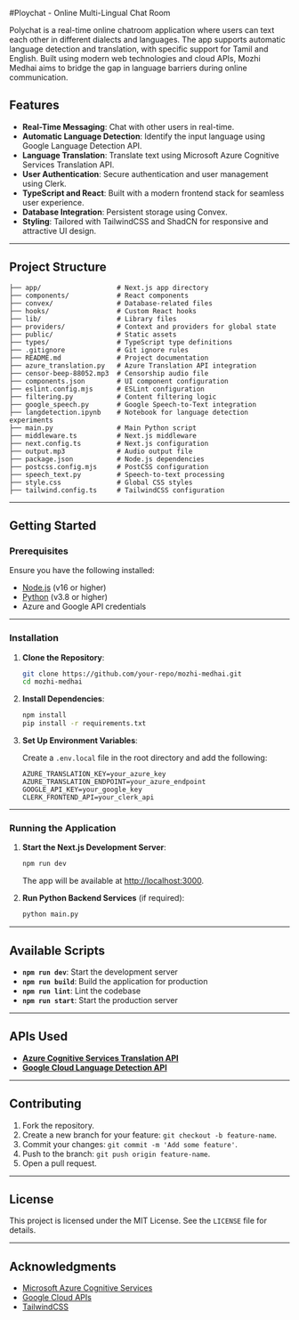 #Ploychat - Online Multi-Lingual Chat Room

Polychat is a real-time online chatroom application where users can text each other in different dialects and languages. The app supports automatic language detection and translation, with specific support for Tamil and English. Built using modern web technologies and cloud APIs, Mozhi Medhai aims to bridge the gap in language barriers during online communication.

## Features

- **Real-Time Messaging**: Chat with other users in real-time.
- **Automatic Language Detection**: Identify the input language using Google Language Detection API.
- **Language Translation**: Translate text using Microsoft Azure Cognitive Services Translation API.
- **User Authentication**: Secure authentication and user management using Clerk.
- **TypeScript and React**: Built with a modern frontend stack for seamless user experience.
- **Database Integration**: Persistent storage using Convex.
- **Styling**: Tailored with TailwindCSS and ShadCN for responsive and attractive UI design.

---

## Project Structure

```
├── app/                   # Next.js app directory
├── components/            # React components
├── convex/                # Database-related files
├── hooks/                 # Custom React hooks
├── lib/                   # Library files
├── providers/             # Context and providers for global state
├── public/                # Static assets
├── types/                 # TypeScript type definitions
├── .gitignore             # Git ignore rules
├── README.md              # Project documentation
├── azure_translation.py   # Azure Translation API integration
├── censor-beep-88052.mp3  # Censorship audio file
├── components.json        # UI component configuration
├── eslint.config.mjs      # ESLint configuration
├── filtering.py           # Content filtering logic
├── google_speech.py       # Google Speech-to-Text integration
├── langdetection.ipynb    # Notebook for language detection experiments
├── main.py                # Main Python script
├── middleware.ts          # Next.js middleware
├── next.config.ts         # Next.js configuration
├── output.mp3             # Audio output file
├── package.json           # Node.js dependencies
├── postcss.config.mjs     # PostCSS configuration
├── speech_text.py         # Speech-to-text processing
├── style.css              # Global CSS styles
├── tailwind.config.ts     # TailwindCSS configuration
```

---

## Getting Started

### Prerequisites

Ensure you have the following installed:

- [Node.js](https://nodejs.org/) (v16 or higher)
- [Python](https://www.python.org/) (v3.8 or higher)
- Azure and Google API credentials

---

### Installation

1. **Clone the Repository**:

   ```bash
   git clone https://github.com/your-repo/mozhi-medhai.git
   cd mozhi-medhai
   ```

2. **Install Dependencies**:

   ```bash
   npm install
   pip install -r requirements.txt
   ```

3. **Set Up Environment Variables**:

   Create a `.env.local` file in the root directory and add the following:

   ```env
   AZURE_TRANSLATION_KEY=your_azure_key
   AZURE_TRANSLATION_ENDPOINT=your_azure_endpoint
   GOOGLE_API_KEY=your_google_key
   CLERK_FRONTEND_API=your_clerk_api
   ```

---

### Running the Application

1. **Start the Next.js Development Server**:

   ```bash
   npm run dev
   ```

   The app will be available at [http://localhost:3000](http://localhost:3000).

2. **Run Python Backend Services** (if required):

   ```bash
   python main.py
   ```

---

## Available Scripts

- **`npm run dev`**: Start the development server
- **`npm run build`**: Build the application for production
- **`npm run lint`**: Lint the codebase
- **`npm run start`**: Start the production server

---

## APIs Used

- **[Azure Cognitive Services Translation API](https://azure.microsoft.com/en-us/products/cognitive-services/translator/)**
- **[Google Cloud Language Detection API](https://cloud.google.com/translate)**

---

## Contributing

1. Fork the repository.
2. Create a new branch for your feature: `git checkout -b feature-name`.
3. Commit your changes: `git commit -m 'Add some feature'`.
4. Push to the branch: `git push origin feature-name`.
5. Open a pull request.

---

## License

This project is licensed under the MIT License. See the `LICENSE` file for details.

---

## Acknowledgments

- [Microsoft Azure Cognitive Services](https://azure.microsoft.com/)
- [Google Cloud APIs](https://cloud.google.com/)
- [TailwindCSS](https://tailwindcss.com/)
